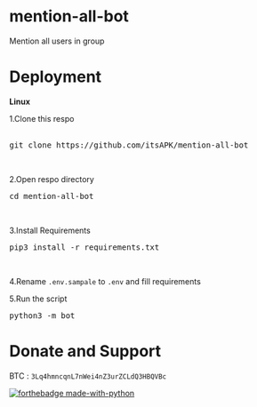 # mention-all-bot
Mention all users in group


# Deployment

<b> Linux </b><br>

1.Clone this respo<br><br>

<pre>git clone https://github.com/itsAPK/mention-all-bot </pre><br>

2.Open respo directory<br>

<pre>cd mention-all-bot </pre><br>

3.Install Requirements<br>

<pre>pip3 install -r requirements.txt</pre><br>

4.Rename <code>.env.sampale</code> to <code>.env</code> and fill requirements <br>

5.Run the script<br>

<pre>python3 -m bot</pre>


# Donate and Support 

BTC : <code>3Lq4hmncqnL7nWei4nZ3urZCLdQ3HBQVBc</code><br>

[![forthebadge made-with-python](http://ForTheBadge.com/images/badges/made-with-python.svg)](https://www.python.org/)
